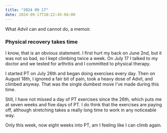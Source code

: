 ```yaml
---
title: "2024 09 17"
date: 2024-09-17T10:22:45-04:00
---
```


What Advil can and cannot do, a memoir.

### Physical recovery takes time

I know, that is an obvious statement. I first hurt my back on June 2nd, but it
was not so bad, so I kept climbing twice a week. On July 17 I talked to my
doctor and we tested for arthritis and I committed to physical therapy.

I started PT on July 26th and began doing exercises every day. Then on August
18th, I ignored a fair bit of pain, took a heavy dose of Advil, and climbed
anyway. That was the single dumbest move I've made during this time.

Still, I have not missed a day of PT exercises since the 26th, which puts me at
seven weeks and five days of PT. I do think that the exercises are paying off,
although stretching takes a really long time to work in any noticeable way.

Only this week, now eight weeks into PT, am I feeling like I can climb again.





